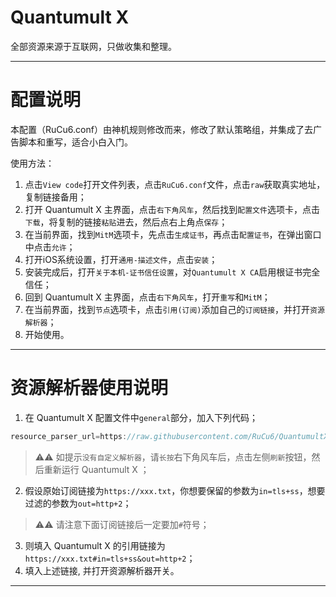 # Quantumult X
全部资源来源于互联网，只做收集和整理。

------------------------------

# 配置说明

本配置（RuCu6.conf）由神机规则修改而来，修改了默认策略组，并集成了去广告脚本和重写，适合小白入门。

使用方法：
  1. 点击`View code`打开文件列表，点击`RuCu6.conf`文件，点击`raw`获取真实地址，复制链接备用；
  2. 打开 Quantumult X 主界面，点击`右下角风车`，然后找到`配置文件`选项卡，点击`下载`，将复制的链接`粘贴`进去，然后点右上角点`保存`；
  3. 在当前界面，找到`MitM`选项卡，先点击`生成证书`，再点击`配置证书`，在弹出窗口中点击`允许`；
  4. 打开iOS系统设置，打开`通用-描述文件`，点击`安装`；
  5. 安装完成后，打开`关于本机-证书信任设置`，对`Quantumult X CA`启用根证书完全信任；
  6. 回到 Quantumult X 主界面，点击`右下角风车`，打开`重写`和`MitM`；
  7. 在当前界面，找到`节点`选项卡，点击`引用(订阅)`添加自己的`订阅链接`，并打开`资源解析器`；
  8. 开始使用。

------------------------------

# 资源解析器使用说明

1. 在 Quantumult X 配置文件中`general`部分，加入下列代码；
```Java
resource_parser_url=https://raw.githubusercontent.com/RuCu6/QuantumultX/master/Scripts/resource-parser.js
```
>⚠️⚠️ 如提示`没有自定义解析器`，请`长按`右下角风车后，点击左侧`刷新`按钮，然后重新运行 Quantumult X ；
2. 假设原始订阅链接为`https://xxx.txt`，你想要保留的参数为`in=tls+ss`，想要过滤的参数为`out=http+2`；
>⚠️⚠️ 请注意下面订阅链接后一定要加`#`符号；
3. 则填入 Quantumult X 的引用链接为`https://xxx.txt#in=tls+ss&out=http+2`；
4. 填入上述链接, 并打开资源解析器开关。

------------------------------
